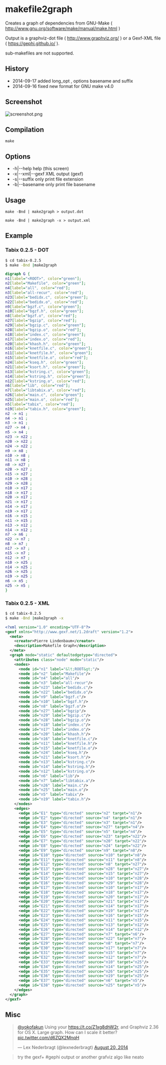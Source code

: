 makefile2graph
==============

Creates a graph of dependencies from GNU-Make ( http://www.gnu.org/software/make/manual/make.html )

Output is a graphviz-dot file ( http://www.graphviz.org/ ) or a Gexf-XML file ( https://gephi.github.io/ ).

sub-makefiles are not supported.

## History

* 2014-09-17 added long_opt , options basename and suffix
* 2014-09-16 fixed new format for GNU make v4.0

## Screenshot

![screenshot.png](screenshot.png)

## Compilation

```
make
```

## Options

* -h|--help help (this screen)
* -x|--xml|--gexf XML output (gexf)
* -s|--suffix only print file extension
* -b|--basename  only print file basename

## Usage

```
make -Bnd | make2graph > output.dot
```

```
make -Bnd | make2graph -x > output.xml
```

## Example

### Tabix 0.2.5 - DOT

```bash
$ cd tabix-0.2.5
$ make -Bnd |make2graph
```

```dot
digraph G {
n1[label="<ROOT>", color="green"];
n2[label="Makefile", color="green"];
n4[label="all", color="red"];
n3[label="all-recur", color="red"];
n23[label="bedidx.c", color="green"];
n22[label="bedidx.o", color="red"];
n9[label="bgzf.c", color="green"];
n10[label="bgzf.h", color="green"];
n8[label="bgzf.o", color="red"];
n27[label="bgzip", color="red"];
n29[label="bgzip.c", color="green"];
n28[label="bgzip.o", color="red"];
n18[label="index.c", color="green"];
n17[label="index.o", color="red"];
n20[label="khash.h", color="green"];
n16[label="knetfile.c", color="green"];
n11[label="knetfile.h", color="green"];
n15[label="knetfile.o", color="red"];
n24[label="kseq.h", color="green"];
n21[label="ksort.h", color="green"];
n13[label="kstring.c", color="green"];
n14[label="kstring.h", color="green"];
n12[label="kstring.o", color="red"];
n6[label="lib", color="red"];
n7[label="libtabix.a", color="red"];
n26[label="main.c", color="green"];
n25[label="main.o", color="red"];
n5[label="tabix", color="red"];
n19[label="tabix.h", color="green"];
n2 -> n1 ; 
n4 -> n1 ; 
n3 -> n1 ; 
n27 -> n4 ; 
n5 -> n4 ; 
n23 -> n22 ; 
n20 -> n22 ; 
n24 -> n22 ; 
n9 -> n8 ; 
n10 -> n8 ; 
n11 -> n8 ; 
n8 -> n27 ; 
n28 -> n27 ; 
n15 -> n27 ; 
n10 -> n28 ; 
n29 -> n28 ; 
n10 -> n17 ; 
n18 -> n17 ; 
n20 -> n17 ; 
n21 -> n17 ; 
n14 -> n17 ; 
n19 -> n17 ; 
n16 -> n15 ; 
n11 -> n15 ; 
n13 -> n12 ; 
n14 -> n12 ; 
n7 -> n6 ; 
n22 -> n7 ; 
n8 -> n7 ; 
n17 -> n7 ; 
n15 -> n7 ; 
n12 -> n7 ; 
n10 -> n25 ; 
n14 -> n25 ; 
n26 -> n25 ; 
n19 -> n25 ; 
n6 -> n5 ; 
n25 -> n5 ; 
}
```
### Tabix 0.2.5 - XML

```bash
$ cd tabix-0.2.5
$ make -Bnd |make2graph -x
```

```xml
<?xml version="1.0" encoding="UTF-8"?>
<gexf xmlns="http://www.gexf.net/1.2draft" version="1.2">
  <meta>
    <creator>Pierre Lindenbaum</creator>
    <description>Makefile Graph</description>
  </meta>
  <graph mode="static" defaultedgetype="directed">
    <attributes class="node" mode="static"/>
    <nodes>
      <node id="n1" label="&lt;ROOT&gt;"/>
      <node id="n2" label="Makefile"/>
      <node id="n4" label="all"/>
      <node id="n3" label="all-recur"/>
      <node id="n23" label="bedidx.c"/>
      <node id="n22" label="bedidx.o"/>
      <node id="n9" label="bgzf.c"/>
      <node id="n10" label="bgzf.h"/>
      <node id="n8" label="bgzf.o"/>
      <node id="n27" label="bgzip"/>
      <node id="n29" label="bgzip.c"/>
      <node id="n28" label="bgzip.o"/>
      <node id="n18" label="index.c"/>
      <node id="n17" label="index.o"/>
      <node id="n20" label="khash.h"/>
      <node id="n16" label="knetfile.c"/>
      <node id="n11" label="knetfile.h"/>
      <node id="n15" label="knetfile.o"/>
      <node id="n24" label="kseq.h"/>
      <node id="n21" label="ksort.h"/>
      <node id="n13" label="kstring.c"/>
      <node id="n14" label="kstring.h"/>
      <node id="n12" label="kstring.o"/>
      <node id="n6" label="lib"/>
      <node id="n7" label="libtabix.a"/>
      <node id="n26" label="main.c"/>
      <node id="n25" label="main.o"/>
      <node id="n5" label="tabix"/>
      <node id="n19" label="tabix.h"/>
    </nodes>
    <edges>
      <edge id="E1" type="directed" source="n2" target="n1"/>
      <edge id="E2" type="directed" source="n4" target="n1"/>
      <edge id="E3" type="directed" source="n3" target="n1"/>
      <edge id="E4" type="directed" source="n27" target="n4"/>
      <edge id="E5" type="directed" source="n5" target="n4"/>
      <edge id="E6" type="directed" source="n23" target="n22"/>
      <edge id="E7" type="directed" source="n20" target="n22"/>
      <edge id="E8" type="directed" source="n24" target="n22"/>
      <edge id="E9" type="directed" source="n9" target="n8"/>
      <edge id="E10" type="directed" source="n10" target="n8"/>
      <edge id="E11" type="directed" source="n11" target="n8"/>
      <edge id="E12" type="directed" source="n8" target="n27"/>
      <edge id="E13" type="directed" source="n28" target="n27"/>
      <edge id="E14" type="directed" source="n15" target="n27"/>
      <edge id="E15" type="directed" source="n10" target="n28"/>
      <edge id="E16" type="directed" source="n29" target="n28"/>
      <edge id="E17" type="directed" source="n10" target="n17"/>
      <edge id="E18" type="directed" source="n18" target="n17"/>
      <edge id="E19" type="directed" source="n20" target="n17"/>
      <edge id="E20" type="directed" source="n21" target="n17"/>
      <edge id="E21" type="directed" source="n14" target="n17"/>
      <edge id="E22" type="directed" source="n19" target="n17"/>
      <edge id="E23" type="directed" source="n16" target="n15"/>
      <edge id="E24" type="directed" source="n11" target="n15"/>
      <edge id="E25" type="directed" source="n13" target="n12"/>
      <edge id="E26" type="directed" source="n14" target="n12"/>
      <edge id="E27" type="directed" source="n7" target="n6"/>
      <edge id="E28" type="directed" source="n22" target="n7"/>
      <edge id="E29" type="directed" source="n8" target="n7"/>
      <edge id="E30" type="directed" source="n17" target="n7"/>
      <edge id="E31" type="directed" source="n15" target="n7"/>
      <edge id="E32" type="directed" source="n12" target="n7"/>
      <edge id="E33" type="directed" source="n10" target="n25"/>
      <edge id="E34" type="directed" source="n14" target="n25"/>
      <edge id="E35" type="directed" source="n26" target="n25"/>
      <edge id="E36" type="directed" source="n19" target="n25"/>
      <edge id="E37" type="directed" source="n6" target="n5"/>
      <edge id="E38" type="directed" source="n25" target="n5"/>
    </edges>
  </graph>
</gexf>
```

## Misc

<blockquote class="twitter-tweet" lang="en"><p><a href="https://twitter.com/yokofakun">@yokofakun</a> Using your <a href="https://t.co/Z1xg8dhW2r">https://t.co/Z1xg8dhW2r</a>, and Graphviz 2.36 for OS X. Large graph. How can I scale it better? <a href="http://t.co/d6ZQX2MnqH">pic.twitter.com/d6ZQX2MnqH</a></p>&mdash; Lex Nederbragt (@lexnederbragt) <a href="https://twitter.com/lexnederbragt/status/502165603076288512">August 20, 2014</a></blockquote>
<script async src="//platform.twitter.com/widgets.js" charset="utf-8"></script>

>
> try the gexf+ #gephi output or another grafviz algo like neato
> 



